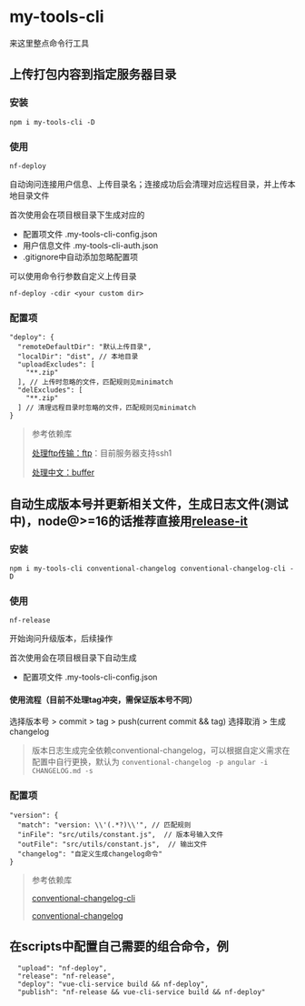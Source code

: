 # my-tools-cli

来这里整点命令行工具


## 上传打包内容到指定服务器目录
### 安装
```
npm i my-tools-cli -D
```
### 使用
```
nf-deploy
```

自动询问连接用户信息、上传目录名；连接成功后会清理对应远程目录，并上传本地目录文件

首次使用会在项目根目录下生成对应的
- 配置项文件 .my-tools-cli-config.json
- 用户信息文件 .my-tools-cli-auth.json
- .gitignore中自动添加忽略配置项

可以使用命令行参数自定义上传目录
```
nf-deploy -cdir <your custom dir>
```

### 配置项
```
"deploy": {
  "remoteDefaultDir": "默认上传目录",
  "localDir": "dist", // 本地目录
  "uploadExcludes": [
    "**.zip"
  ], // 上传时忽略的文件，匹配规则见minimatch
  "delExcludes": [
    "**.zip"
  ] // 清理远程目录时忽略的文件，匹配规则见minimatch
}
```
> 参考依赖库
>
> [处理ftp传输：ftp](https://www.npmjs.com/package/ftp)：目前服务器支持ssh1
> 
> [处理中文：buffer](https://www.npmjs.com/package/buffer)


## 自动生成版本号并更新相关文件，生成日志文件(测试中)，node@>=16的话推荐直接用[release-it](https://www.npmjs.com/package/release-it)
### 安装
```
npm i my-tools-cli conventional-changelog conventional-changelog-cli -D
```

### 使用
```
nf-release
```
开始询问升级版本，后续操作

首次使用会在项目根目录下自动生成
- 配置项文件 .my-tools-cli-config.json

#### 使用流程（目前不处理tag冲突，需保证版本号不同）

选择版本号 > commit > tag > push(current commit && tag)
选择取消 > 生成changelog

> 版本日志生成完全依赖conventional-changelog，可以根据自定义需求在配置中自行更换，默认为
> ```conventional-changelog -p angular -i CHANGELOG.md -s```

### 配置项
````
"version": {
  "match": "version: \\'(.*?)\\'", // 匹配规则
  "inFile": "src/utils/constant.js",  // 版本号输入文件
  "outFile": "src/utils/constant.js",  // 输出文件
  "changelog": "自定义生成changelog命令"
}
````

> 参考依赖库
>
> [conventional-changelog-cli](https://www.npmjs.com/package/conventional-changelog-cli)
> 
> [conventional-changelog](https://www.npmjs.com/package/conventional-changelog)

## 在scripts中配置自己需要的组合命令，例

```
  "upload": "nf-deploy",
  "release": "nf-release",
  "deploy": "vue-cli-service build && nf-deploy",
  "publish": "nf-release && vue-cli-service build && nf-deploy"
```